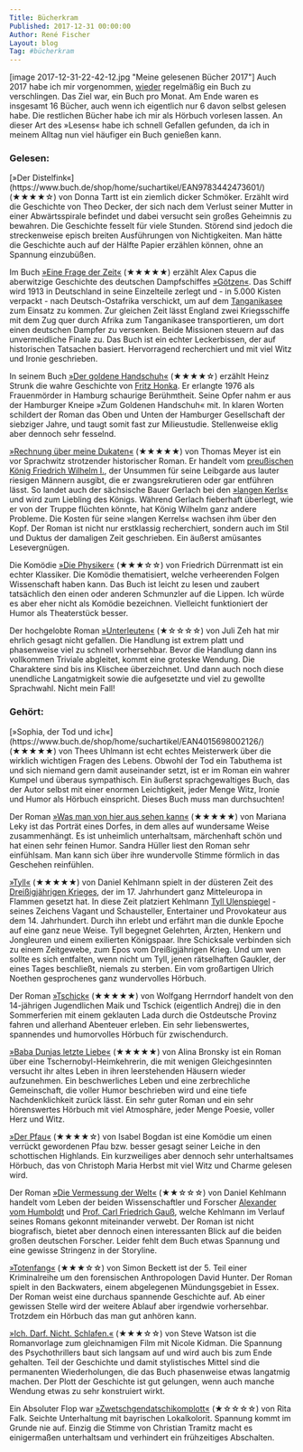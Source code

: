 ```yaml
---
Title: Bücherkram
Published: 2017-12-31 00:00:00
Author: René Fischer
Layout: blog
Tag: #bücherkram
---
```

[image 2017-12-31-22-42-12.jpg "Meine gelesenen Bücher 2017"]
Auch 2017 habe ich mir vorgenommen, [wieder](/articles/ausgelesen/) regelmäßig ein Buch zu verschlingen. Das Ziel war, ein Buch pro Monat. Am Ende waren es insgesamt 16 Bücher, auch wenn ich eigentlich nur 6 davon selbst gelesen habe. Die restlichen Bücher habe ich mir als Hörbuch vorlesen lassen. An dieser Art des &raquo;Lesens&laquo; habe ich schnell Gefallen gefunden, da ich in meinem Alltag nun viel häufiger ein Buch genießen kann.

<h3>Gelesen:</h3>
[&raquo;Der Distelfink&laquo;](https://www.buch.de/shop/home/suchartikel/EAN9783442473601/) (★★★★☆) von Donna Tartt ist ein ziemlich dicker Schmöker. Erzählt wird die Geschichte von Theo Decker, der sich nach dem Verlust seiner Mutter in einer Abwärtsspirale befindet und dabei versucht sein großes Geheimnis zu bewahren.  Die Geschichte fesselt für viele Stunden. Störend sind jedoch die streckenweise episch breiten Ausführungen von Nichtigkeiten. Man hätte die Geschichte auch auf der Hälfte Papier erzählen können, ohne an Spannung einzubüßen.

Im Buch [&raquo;Eine Frage der Zeit&laquo;](https://www.buch.de/shop/home/suchartikel/EAN9783442739110/) (★★★★★)  erzählt Alex Capus die aberwitzige Geschichte des deutschen Dampfschiffes [&raquo;Götzen&laquo;](https://de.wikipedia.org/wiki/Liemba_%28Schiff%29). Das Schiff wird 1913 in Deutschland in seine Einzelteile zerlegt und - in 5.000 Kisten verpackt - nach Deutsch-Ostafrika verschickt, um auf dem [Tanganikasee](https://de.wikipedia.org/wiki/Tanganjikasee) zum Einsatz zu kommen. Zur gleichen Zeit lässt England zwei Kriegsschiffe mit dem Zug quer durch Afrika zum Tanganikasee transportieren, um dort einen deutschen Dampfer zu versenken. Beide Missionen steuern auf das unvermeidliche Finale zu. Das Buch ist ein echter Leckerbissen, der auf historischen Tatsachen basiert. Hervorragend recherchiert und mit viel Witz und Ironie geschrieben.

In seinem Buch [&raquo;Der goldene Handschuh&laquo;](https://www.buch.de/shop/home/suchartikel/EAN9783499271274/) (★★★★☆) erzählt Heinz Strunk die wahre Geschichte von [Fritz Honka](https://de.wikipedia.org/wiki/Fritz_Honka). Er erlangte 1976 als Frauenmörder in Hamburg schaurige Berühmtheit. Seine Opfer nahm er aus der Hamburger Kneipe &raquo;Zum Goldenen Handschuh&laquo; mit. In klaren Worten schildert der Roman das Oben und Unten der Hamburger Gesellschaft der siebziger Jahre, und taugt somit fast zur Milieustudie. Stellenweise eklig aber dennoch sehr fesselnd.

[&raquo;Rechnung über meine Dukaten&laquo;](https://www.buch.de/shop/home/suchartikel/EAN9783257243277/) (★★★★★) von Thomas Meyer ist ein vor Sprachwitz strotzender historischer Roman. Er handelt vom [preußischen König Friedrich Wilhelm I.](https://de.wikipedia.org/wiki/Friedrich_Wilhelm_I._%28Preu%C3%9Fen%29), der Unsummen für seine Leibgarde aus lauter riesigen Männern ausgibt, die er zwangsrekrutieren oder gar entführen lässt. So landet auch der sächsische Bauer Gerlach bei den [&raquo;langen Kerls&laquo;](https://de.wikipedia.org/wiki/Altpreu%C3%9Fisches_Infanterieregiment_No._6_%281806%29) und wird zum Liebling des Königs. Während Gerlach fieberhaft überlegt, wie er von der Truppe flüchten könnte, hat König Wilhelm ganz andere Probleme. Die Kosten für seine &raquo;langen Kerrels&laquo; wachsen ihm über den Kopf. Der Roman ist nicht nur erstklassig recherchiert, sondern auch im Stil und Duktus der damaligen Zeit geschrieben. Ein äußerst amüsantes Lesevergnügen.

Die Komödie [&raquo;Die Physiker&laquo;](https://www.buch.de/shop/home/suchartikel/EAN9783257230475/) (★★★☆☆) von Friedrich Dürrenmatt ist ein echter Klassiker.  Die Komödie thematisiert, welche verheerenden Folgen Wissenschaft haben kann. Das Buch ist leicht zu lesen und zaubert tatsächlich den einen oder anderen Schmunzler auf die Lippen. Ich würde es aber eher nicht als Komödie  bezeichnen. Vielleicht funktioniert der Humor als Theaterstück besser.

Der hochgelobte Roman [&raquo;Unterleuten&laquo;](https://www.buch.de/shop/home/suchartikel/EAN9783442715732/) (★☆☆☆☆) von Juli Zeh hat mir ehrlich gesagt nicht gefallen. Die Handlung ist extrem platt und phasenweise viel zu schnell vorhersehbar. Bevor die Handlung dann ins vollkommen Triviale abgleitet, kommt eine groteske Wendung. Die Charaktere sind bis ins Klischee überzeichnet.  Und dann auch noch diese unendliche Langatmigkeit sowie die aufgesetzte und viel zu gewollte Sprachwahl. Nicht mein Fall!

<h3>Gehört:</h3>
[&raquo;Sophia, der Tod und ich&laquo;](https://www.buch.de/shop/home/suchartikel/EAN4015698002126/) (★★★★★) von Thees Uhlmann ist echt echtes Meisterwerk über die wirklich wichtigen Fragen des Lebens. Obwohl der Tod ein Tabuthema ist und sich niemand gern damit auseinander setzt, ist er im Roman ein wahrer Kumpel und überaus sympathisch. Ein äußerst sprachgewaltiges Buch, das der Autor selbst mit einer enormen Leichtigkeit, jeder Menge Witz, Ironie und Humor als Hörbuch einspricht. Dieses Buch muss man durchsuchten!

Der Roman [&raquo;Was man von hier aus sehen kann&laquo;](https://www.buch.de/shop/home/suchartikel/EAN9783864844362/) (★★★★★) von Mariana Leky ist das Porträt eines Dorfes, in dem alles auf wundersame Weise zusammenhängt. Es ist unheimlich unterhaltsam, märchenhaft schön und hat einen sehr feinen Humor. Sandra Hüller liest den Roman sehr einfühlsam. Man kann sich über ihre wundervolle Stimme förmlich in das Geschehen reinfühlen.

[&raquo;Tyll&laquo;](https://www.buch.de/shop/home/suchartikel/EAN9783839816042/) (★★★★★) von Daniel Kehlmann spielt in der düsteren Zeit des [Dreißigjährigen Krieges](https://de.wikipedia.org/wiki/Drei%C3%9Figj%C3%A4hriger_Krieg), der im 17. Jahrhundert ganz Mitteleuropa in Flammen gesetzt hat. In diese Zeit platziert Kehlmann [Tyll Ulenspiegel](https://de.wikipedia.org/wiki/Till_Eulenspiegel) - seines Zeichens Vagant und Schausteller, Entertainer und Provokateur aus dem 14. Jahrhundert. Durch ihn erlebt und erfährt man die dunkle Epoche auf eine ganz neue Weise. Tyll begegnet Gelehrten, Ärzten, Henkern und Jongleuren und einem exilierten Königspaar. Ihre Schicksale verbinden sich zu einem Zeitgewebe, zum Epos vom Dreißigjährigen Krieg. Und um wen sollte es sich entfalten, wenn nicht um Tyll, jenen rätselhaften Gaukler, der eines Tages beschließt, niemals zu sterben. Ein vom großartigen Ulrich Noethen gesprochenes ganz wundervolles Hörbuch.

Der Roman [&raquo;Tschick&laquo;](https://www.buch.de/shop/home/suchartikel/EAN9783839891261/) (★★★★★) von Wolfgang Herrndorf handelt von den 14-jährigen Jugendlichen Maik und Tschick (eigentlich Andrej) die in den Sommerferien mit einem geklauten Lada durch die Ostdeutsche Provinz fahren und allerhand Abenteuer erleben. Ein sehr liebenswertes, spannendes und humorvolles Hörbuch für zwischendurch.

[&raquo;Baba Dunjas letzte Liebe&laquo;](https://www.buch.de/shop/home/suchartikel/EAN9783864844348/) (★★★★★) von Alina Bronsky ist ein Roman über eine Tschernobyl-Heimkehrerin, die mit wenigen  Gleichgesinnten versucht ihr altes Leben in ihren leerstehenden Häusern wieder aufzunehmen. Ein beschwerliches Leben und eine zerbrechliche Gemeinschaft, die voller Humor beschrieben wird und eine tiefe Nachdenklichkeit zurück lässt. Ein sehr guter Roman und ein sehr hörenswertes Hörbuch mit viel Atmosphäre, jeder Menge Poesie, voller Herz und Witz.

[&raquo;Der Pfau&laquo;](https://www.buch.de/shop/home/suchartikel/EAN9783839814581/) (★★★★☆) von Isabel Bogdan ist eine Komödie um einen verrückt gewordenen Pfau bzw. besser gesagt seiner Leiche in den schottischen Highlands. Ein kurzweiliges aber dennoch sehr unterhaltsames Hörbuch, das von Christoph Maria Herbst mit viel Witz und Charme gelesen wird.

Der Roman [&raquo;Die Vermessung der Welt&laquo;](https://www.buch.de/shop/home/suchartikel/EAN9783499253034/) (★★☆☆☆) von Daniel Kehlmann handelt vom Leben der beiden Wissenschaftler und Forscher [Alexander vom Humboldt](https://de.wikipedia.org/wiki/Alexander_von_Humboldt) und [Prof. Carl Friedrich Gauß](https://de.wikipedia.org/wiki/Carl_Friedrich_Gau%C3%9F), welche Kehlmann im Verlauf seines Romans gekonnt miteinander verwebt. Der Roman ist nicht biografisch, bietet aber dennoch einen interessanten Blick auf die beiden großen deutschen Forscher. Leider fehlt dem Buch etwas Spannung und eine gewisse Stringenz in der Storyline.

[&raquo;Totenfang&laquo;](https://www.buch.de/shop/home/suchartikel/EAN9783839893487/) (★★★☆☆) von Simon Beckett ist der 5. Teil einer Kriminalreihe um den forensischen Anthropologen David Hunter. Der Roman spielt in den Backwaters, einem abgelegenen Mündungsgebiet in Essex. Der Roman weist eine durchaus spannende Geschichte auf. Ab einer gewissen Stelle wird der weitere Ablauf aber irgendwie vorhersehbar. Trotzdem ein Hörbuch das man gut anhören kann.

[&raquo;Ich. Darf. Nicht. Schlafen.&laquo;](https://www.buch.de/shop/home/suchartikel/EAN9783839892312/) (★★★☆☆) von Steve Watson ist die Romanvorlage zum gleichnamigen Film mit Nicole Kidman. Die Spannung des Psychothrillers baut sich langsam auf und wird auch bis zum Ende gehalten. Teil der Geschichte und damit stylistisches Mittel sind die permanenten Wiederholungen, die das Buch phasenweise etwas langatmig machen. Der Plott der Geschichte ist gut gelungen, wenn auch manche Wendung etwas zu sehr konstruiert wirkt.

Ein Absoluter Flop war [&raquo;Zwetschgendatschikomplott&laquo;](https://www.buch.de/shop/home/suchartikel/EAN9783862314171/) (★☆☆☆☆) von Rita Falk. Seichte Unterhaltung mit bayrischen Lokalkolorit. Spannung kommt im Grunde nie auf. Einzig die Stimme von Christian Tramitz macht es einigermaßen unterhaltsam und verhindert ein frühzeitiges Abschalten.
